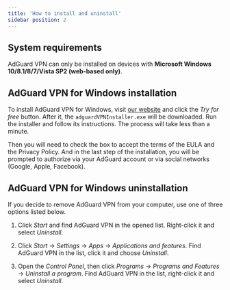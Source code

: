 ```yaml
---
title: 'How to install and uninstall'
sidebar position: 2
---
```



## System requirements

AdGuard VPN can only be installed on devices with **Microsoft Windows 10/8.1/8/7/Vista SP2 (web-based only)**.


## AdGuard VPN for Windows installation

To install AdGuard VPN for Windows, visit [our website](https://adguard-vpn.com/en/welcome.html) and click the *Try for free* button. After it, the `adguardVPNInstaller.exe` will be downloaded. Run the installer and follow its instructions. The process will take less than a minute. 

Then you will need to check the box to accept the terms of the EULA and the Privacy Policy. And in the last step of the installation, you will be prompted to authorize via your AdGuard account or via social networks (Google, Apple, Facebook).


## AdGuard VPN for Windows uninstallation

If you decide to remove AdGuard VPN from your computer, use one of three options listed below.

1. Click *Start* and find AdGuard VPN in the opened list. Right-click it and select *Uninstall*.

2. Click *Start* -> *Settings* -> *Apps* -> *Applications and features*. Find AdGuard VPN in the list, click it and choose *Uninstall*.

3. Open the *Control Panel*, then click *Programs* -> *Programs and Features* -> *Uninstall a program*. Find AdGuard VPN in the list, right-click it and select *Uninstall*.